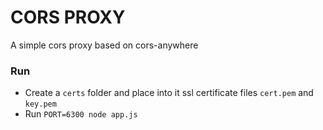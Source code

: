 # CORS PROXY
A simple cors proxy based on cors-anywhere

### Run
- Create a `certs` folder and place into it ssl certificate files `cert.pem` and `key.pem`
- Run `PORT=6300 node app.js`

